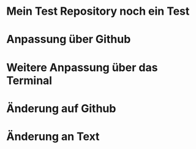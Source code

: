 # Mein Test Repository noch ein Test
# Anpassung über Github
# Weitere Anpassung über das Terminal
# Änderung auf Github
# Änderung an Text
